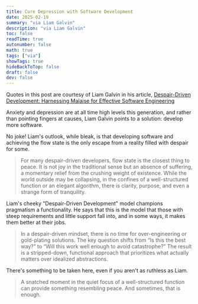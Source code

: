 ```yaml
---
title: Cure Depression with Software Development
date: 2025-02-19
summary: "via Liam Galvin"
description: "via Liam Galvin"
toc: false
readTime: true
autonumber: false
math: true
tags: ["via"]
showTags: true
hideBackToTop: false
draft: false
dev: false
---
```


Quotes in this post are courtesy of Liam Galvin in his article, [Despair-Driven Development: Harnessing Malaise for Effective Software Engineering](https://lia.mg/posts/despair-driven-development/?utm_source=pocket_shared)

Anxiety and depression are at all time high levels this generation, and rather than pointing fingers at causes, Liam Galvin points to a solution: develop more software. 

No joke! Liam's outlook, while bleak, is that developing software and achieving the flow state is the only escape from a reality filled with despair for some.

>For many despair-driven developers, flow state is the closest thing to peace. It is not joy in the traditional sense but an absence of suffering, a momentary relief from the crushing weight of existence. While the world outside may be collapsing, in the confines of a well-structured function or an elegant algorithm, there is clarity, purpose, and even a strange form of tranquility.

Liam's cheeky "Despair-Driven Development" model champions pragmatism a functionality. He says that this is the model that those with steep requirements and little support fall into, and in some ways, it makes them better at their jobs.

>In a despair-driven mindset, there is no time for over-engineering or gold-plating solutions. The key question shifts from “Is this the best way?” to “Will this work well enough to avoid catastrophe?” The result is a stripped-down, functional approach that prioritizes what actually matters over idealized abstractions.

There's something to be taken here, even if you aren't as ruthless as Liam.

>A snatched moment in the quiet focus of a well-structured function can provide something resembling peace. And sometimes, that is enough.
